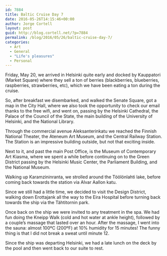 ```yaml
---
id: 7884
title: Baltic Cruise Day 7
date: 2016-05-26T14:15:46+00:00
author: Jorge Cortell
layout: post
guid: http://blog.cortell.net/?p=7884
permalink: /blog/2016/05/26/baltic-cruise-day-7/
categories:
  - Art
  - General
  - "Life's pleasures"
  - Personal
---
```

Friday, May 20, we arrived in Helsinki quite early and docked by Kauppatori (Market Square) where they sell a ton of berries (blackberries, blueberries, raspberries, strawberries, etc), which we have been eating a ton during the cruise.

So, after breakfast we disembarked, and walked the Senate Square, got a map in the City Hall, where we also took the opportunity to check our email thanks to the free wifi, and went on, passing by the Helsinki Cathedral, the Palace of the Council of the State, the main building of the University of Helsinki, and the National Library.

Through the commercial avenue Aleksanterinkatu we reached the Finnish National Theater, the Ateneum Art Museum, and the Central Railway Station. The Station is an impressive building outside, but not that exciting inside.

Next to it, and past the main Post Office, is the Museum of Contemporary Art Kiasma, where we spent a while before continuing on to the Green District passing by the Helsinki Music Center, the Parliament Building, and the National Museum.

Walking up Karamzininranta, we strolled around the Töölönlahti lake, before coming back towards the station via Alvar Aallon katu.

Since we still had a little time, we decided to visit the Design District, walking down Erottajank all the way to the Eira Hospital before turning back towards the ship via the Tähtitornin park.

Once back on the ship we were invited to any treatment in the spa. We had fun doing the Kneipp Walk (cold and hot water at ankle height), followed by a couple’s massage that lasted over an hour. After the massage, I went into the sauna: almost 100ºC (200ºF) at 10% humidity for 15 minutes! The funny thing is that I did not break a sweat until minute 12.

Since the ship was departing Helsinki, we had a late lunch on the deck by the pool and then went back to our suite to rest.